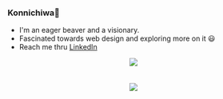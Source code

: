 ### Konnichiwa👋

<!--
**SOPHIA-MARY-R/SOPHIA-MARY-R** is a ✨ _special_ ✨ repository because its `README.md` (this file) appears on your GitHub profile.

-->
* I'm an eager beaver and a visionary.
* Fascinated towards web design and exploring more on it 😃
* Reach me thru [LinkedIn](https://www.linkedin.com/in/sophia-mary-r-689a971ba/)


<div align="center"><img src="https://github-readme-stats.vercel.app/api?username=SOPHIA-MARY-R&show_icons=true&theme=dark" align="center" /></div>
<br />

<br>
<div align="center"><img src="https://github-readme-stats.vercel.app/api/top-langs/?username=SOPHIA-MARY-R&layout=compact&theme=dark" align="center" /></div>
<br />



